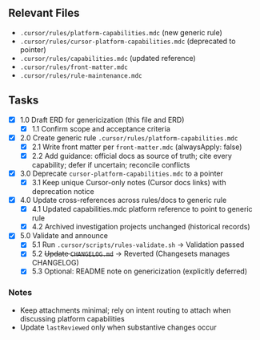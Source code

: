 ## Relevant Files

- `.cursor/rules/platform-capabilities.mdc` (new generic rule)
- `.cursor/rules/cursor-platform-capabilities.mdc` (deprecated to pointer)
- `.cursor/rules/capabilities.mdc` (updated reference)
- `.cursor/rules/front-matter.mdc`
- `.cursor/rules/rule-maintenance.mdc`

## Tasks

- [x] 1.0 Draft ERD for genericization (this file and ERD)
  - [x] 1.1 Confirm scope and acceptance criteria
- [x] 2.0 Create generic rule `.cursor/rules/platform-capabilities.mdc`
  - [x] 2.1 Write front matter per `front-matter.mdc` (alwaysApply: false)
  - [x] 2.2 Add guidance: official docs as source of truth; cite every capability; defer if uncertain; reconcile conflicts
- [x] 3.0 Deprecate `cursor-platform-capabilities.mdc` to a pointer
  - [x] 3.1 Keep unique Cursor-only notes (Cursor docs links) with deprecation notice
- [x] 4.0 Update cross-references across rules/docs to generic rule
  - [x] 4.1 Updated capabilities.mdc platform reference to point to generic rule
  - [x] 4.2 Archived investigation projects unchanged (historical records)
- [x] 5.0 Validate and announce
  - [x] 5.1 Run `.cursor/scripts/rules-validate.sh` → Validation passed
  - [x] 5.2 ~~Update `CHANGELOG.md`~~ → Reverted (Changesets manages CHANGELOG)
  - [x] 5.3 Optional: README note on genericization (explicitly deferred)

### Notes

- Keep attachments minimal; rely on intent routing to attach when discussing platform capabilities
- Update `lastReviewed` only when substantive changes occur

